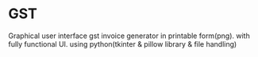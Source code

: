# GST
Graphical user interface gst invoice generator in printable form(png).
with fully functional UI.
using python(tkinter & pillow library & file handling)
